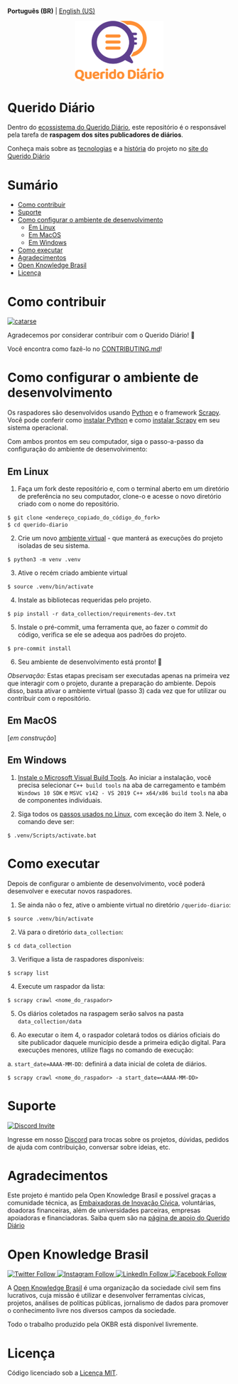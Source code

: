 **Português (BR)** | [English (US)](.github/README-en-US.md) 

<p align="center">
  <a href="https://queridodiario.ok.org.br/sobre" target="_blank"> <img alt="Querido Diário" src="./.github/images/querido-diario-logo.png" width="200">
  </a>
</p>

# Querido Diário
Dentro do [ecossistema do Querido Diário](https://github.com/okfn-brasil/querido-diario-comunidade/blob/main/.github/CONTRIBUTING.md#ecossistema), este repositório é o responsável pela tarefa de **raspagem dos sites publicadores de diários**.

Conheça mais sobre as [tecnologias](https://queridodiario.ok.org.br/tecnologia) e a [história](https://queridodiario.ok.org.br/sobre) do projeto no [site do Querido Diário](https://queridodiario.ok.org.br)

# Sumário
- [Como contribuir](#como-contribuir)
- [Suporte](#suporte)
- [Como configurar o ambiente de desenvolvimento](#como-configurar-o-ambiente-de-desenvolvimento)
  - [Em Linux](#em-linux)
  - [Em MacOS](#em-macos)
  - [Em Windows](#em-windows)
- [Como executar](#como-executar)
- [Agradecimentos](#agradecimentos)
- [Open Knowledge Brasil](#open-knowledge-brasil)
- [Licença](#licença)

# Como contribuir
<a href="https://www.catarse.me/projects/120548/" target="_blank"> 
  <img alt="catarse" src="https://img.shields.io/badge/Doe-Catarse-green" width="100">
</a>

Agradecemos por considerar contribuir com o Querido Diário! :tada:

Você encontra como fazê-lo no [CONTRIBUTING.md](.github/CONTRIBUTING.md)!

# Como configurar o ambiente de desenvolvimento
Os raspadores são desenvolvidos usando [Python](https://docs.python.org/3/) e o framework [Scrapy](https://scrapy.org). Você pode conferir como [instalar Python](https://www.python.org/downloads/) e como [instalar Scrapy](https://docs.scrapy.org/en/latest/intro/install.html#installing-scrapy) em seu sistema operacional.

Com ambos prontos em seu computador, siga o passo-a-passo da configuração do ambiente de desenvolvimento:

## Em Linux
1. Faça um fork deste repositório e, com o terminal aberto em um diretório de preferência no seu computador, clone-o e acesse o novo diretório criado com o nome do repositório.
``` console
$ git clone <endereço_copiado_do_código_do_fork>
$ cd querido-diario
```

2. Crie um novo [ambiente virtual](https://docs.python.org/pt-br/3/library/venv.html) - que manterá as execuções do projeto isoladas de seu sistema.
``` console
$ python3 -m venv .venv
```

3. Ative o recém criado ambiente virtual
``` console
$ source .venv/bin/activate
```

4. Instale as bibliotecas requeridas pelo projeto.
``` console
$ pip install -r data_collection/requirements-dev.txt
```

5. Instale o pré-commit, uma ferramenta que, ao fazer o _commit_ do código, verifica se ele se adequa aos padrões do projeto.
``` console
$ pre-commit install
```

6. Seu ambiente de desenvolvimento está pronto! :tada:

_Observação:_ Estas etapas precisam ser executadas apenas na primeira vez que interagir com o projeto, durante a preparação do ambiente. Depois disso, basta ativar o ambiente virtual (passo 3) cada vez que for utilizar ou contribuir com o repositório.

## Em MacOS
[_em construção_]

## Em Windows
1. [Instale o Microsoft Visual Build Tools](https://visualstudio.microsoft.com/thank-you-downloading-visual-studio/). Ao iniciar a instalação, você precisa selecionar `C++ build tools` na aba de carregamento e também `Windows 10 SDK` e `MSVC v142 - VS 2019 C++ x64/x86 build tools` na aba de componentes individuais.

2. Siga todos os [passos usados no Linux](#em-linux), com exceção do item 3. Nele, o comando deve ser:
```console
$ .venv/Scripts/activate.bat
```

# Como executar
Depois de configurar o ambiente de desenvolvimento, você poderá desenvolver e executar novos raspadores. 

1. Se ainda não o fez, ative o ambiente virtual no diretório `/querido-diario`:
``` console
$ source .venv/bin/activate
```

2. Vá para o diretório `data_collection`:
```console
$ cd data_collection
```
3. Verifique a lista de raspadores disponíveis:
```console
$ scrapy list
```
4. Execute um raspador da lista:
```console
$ scrapy crawl <nome_do_raspador>
```

5. Os diários coletados na raspagem serão salvos na pasta `data_collection/data`

6. Ao executar o item 4, o raspador coletará todos os diários oficiais do site publicador daquele município desde a primeira edição digital. Para execuções menores, utilize flags no comando de execução:

a. `start_date=AAAA-MM-DD`: definirá a data inicial de coleta de diários.
```console
$ scrapy crawl <nome_do_raspador> -a start_date=<AAAA-MM-DD>
```

# Suporte 
<p>  
  <a href="https://discord.com/invite/aC3Q33q" target="_blank">
    <img alt="Discord Invite" src="https://img.shields.io/badge/Discord-5865F2?style=for-the-badge&logo=discord&logoColor=white" width="100">
  </a>
</p>

Ingresse em nosso [Discord](bit.ly/discord-ok) para trocas sobre os projetos, dúvidas, pedidos de ajuda com contribuição, conversar sobre ideias, etc.   

# Agradecimentos
Este projeto é mantido pela Open Knowledge Brasil e possível graças a comunidade técnica, as [Embaixadoras de Inovação Cívica](https://embaixadoras.ok.org.br/), voluntárias, doadoras financeiras, além de universidades parceiras, empresas apoiadoras e financiadoras. Saiba quem são na [página de apoio do Querido Diário](https://queridodiario.ok.org.br/apoie#quem-apoia)

# Open Knowledge Brasil
<p>
  <a href="https://twitter.com/okfnbr" target="_blank">
    <img alt="Twitter Follow" src="https://img.shields.io/badge/Twitter-1DA1F2?style=for-the-badge&logo=twitter&logoColor=white" width="100">
  </a>
  <a href="https://www.instagram.com/openknowledgebrasil/" target="_blank">
    <img alt="Instagram Follow" src="https://img.shields.io/badge/Instagram-E4405F?style=for-the-badge&logo=instagram&logoColor=white" width="110">
  </a>
  <a href="https://www.linkedin.com/company/open-knowledge-brasil" target="_blank">
    <img alt="LinkedIn Follow" src="https://img.shields.io/badge/LinkedIn-0077B5?style=for-the-badge&logo=linkedin&logoColor=white" width="100">
  </a>
  <a href="https://www.facebook.com/OpenKnowledgeBrasil" target="_blank">
    <img alt="Facebook Follow" src="https://img.shields.io/badge/Facebook-1877F2?style=for-the-badge&logo=facebook&logoColor=white" width="105">
  </a>
</p>

A [Open Knowledge Brasil](https://ok.org.br/) é uma organização da sociedade civil sem fins lucrativos, cuja missão é utilizar e desenvolver ferramentas cívicas, projetos, análises de políticas públicas, jornalismo de dados para promover o conhecimento livre nos diversos campos da sociedade.

Todo o trabalho produzido pela OKBR está disponível livremente.

# Licença

Código licenciado sob a [Licença MIT](LICENSE.md).
